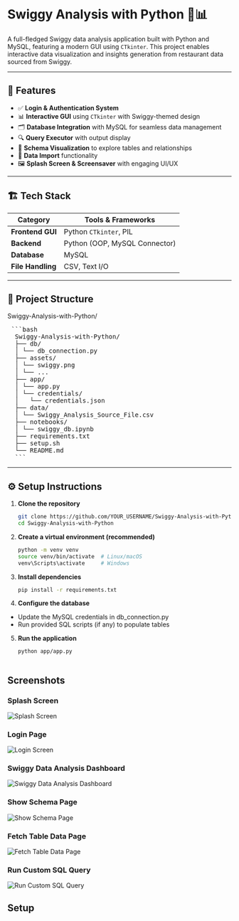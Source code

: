 # Swiggy Analysis with Python 🛵📊

A full-fledged Swiggy data analysis application built with Python and MySQL, featuring a modern GUI using `CTkinter`. This project enables interactive data visualization and insights generation from restaurant data sourced from Swiggy.

---

## 🚀 Features

- ✅ **Login & Authentication System**
- 📊 **Interactive GUI** using `CTkinter` with Swiggy-themed design
- 🗂️ **Database Integration** with MySQL for seamless data management
- 🔍 **Query Executor** with output display
- 🧾 **Schema Visualization** to explore tables and relationships
- 💾 **Data Import** functionality
- 🖼️ **Splash Screen & Screensaver** with engaging UI/UX

---

## 🏗️ Tech Stack

| Category        | Tools & Frameworks           |
|----------------|-------------------------------|
| **Frontend GUI** | Python `CTkinter`, PIL       |
| **Backend**      | Python (OOP, MySQL Connector)|
| **Database**     | MySQL                        |
| **File Handling**| CSV, Text I/O                |

---

## 📁 Project Structure

Swiggy-Analysis-with-Python/

<pre> ```bash 
  Swiggy-Analysis-with-Python/ 
  ├── db/ 
  │ └── db_connection.py 
  ├── assets/ 
  │ └── swiggy.png 
  │ └── ... 
  ├── app/ 
  │ └── app.py 
  │ └── credentials/ 
  │   └── credentials.json 
  ├── data/ 
  │ └── Swiggy_Analysis_Source_File.csv 
  ├── notebooks/ 
  │ └── swiggy_db.ipynb 
  ├── requirements.txt 
  ├── setup.sh 
  └── README.md 
  ``` </pre>

---

## ⚙️ Setup Instructions

1. **Clone the repository**
   ```bash
   git clone https://github.com/YOUR_USERNAME/Swiggy-Analysis-with-Python.git
   cd Swiggy-Analysis-with-Python

2. **Create a virtual environment (recommended)**
   ```bash
   python -m venv venv
   source venv/bin/activate  # Linux/macOS
   venv\Scripts\activate     # Windows

3. **Install dependencies**
   ```bash
   pip install -r requirements.txt

4. **Configure the database**

* Update the MySQL credentials in db_connection.py
* Run provided SQL scripts (if any) to populate tables

5. **Run the application**
   ```bash
   python app/app.py
  
## Screenshots

### Splash Screen

![Splash Screen](image.png)

### Login Page

![Login Screen](image-1.png)

### Swiggy Data Analysis Dashboard

![Swiggy Data Analysis Dashboard](image-2.png)

### Show Schema Page

![Show Schema Page](image-3.png)

### Fetch Table Data Page

![Fetch Table Data Page](image-4.png)

### Run Custom SQL Query

![Run Custom SQL Query](image-5.png)

## Setup
